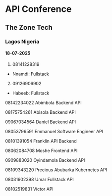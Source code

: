 # API Conference
## The Zone Tech
### Lagos Nigeria

#### 18-07-2025

1. 08141228319

- Nnamdi: Fullstack

2. 09126906902

- Habeeb: Fullstack

08142234022
Abimbola Backend API

08175754261
Abisola Backend API

09067034564
Daniel Backend API

08053796591
Emmanuel Software Engineer API

08101391054
Franklin API Backend

08062084708
Moshe Frontend API

0909883020
Oyindamola Backend API

08109343220
Precious Abubarka Kubernetes API

08031902398
Umar Fullstack API

08102519831
Victor API